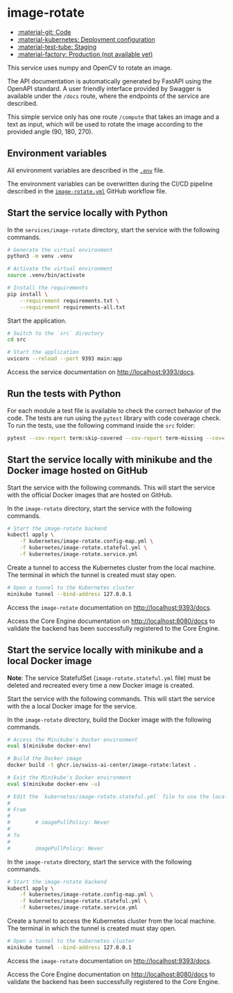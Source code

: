 # image-rotate

- [:material-git: Code](https://github.com/swiss-ai-center/image-rotate-service)
- [:material-kubernetes: Deployment configuration](https://github.com/swiss-ai-center/image-rotate-service/tree/main/kubernetes)
- [:material-test-tube: Staging](https://image-rotate-swiss-ai-center.kube.isc.heia-fr.ch/docs)
- [:material-factory: Production (not available yet)](https://image-rotate.swiss-ai-center.ch/docs)

This service uses numpy and OpenCV to rotate an image.

The API documentation is automatically generated by FastAPI using the OpenAPI
standard. A user friendly interface provided by Swagger is available under the
`/docs` route, where the endpoints of the service are described.

This simple service only has one route `/compute` that takes an image and a text
as input, which will be used to rotate the image according to the provided angle
(90, 180, 270).

## Environment variables

All environment variables are described in the
[`.env`](https://github.com/swiss-ai-center/core-engine/blob/main/services/image-rotate/.env)
file.

The environment variables can be overwritten during the CI/CD pipeline described
in the
[`image-rotate.yml`](https://github.com/swiss-ai-center/core-engine/blob/main/.github/workflows/image-rotate.yml)
GitHub workflow file.

## Start the service locally with Python

In the `services/image-rotate` directory, start the service with the following
commands.

```sh
# Generate the virtual environment
python3 -m venv .venv

# Activate the virtual environment
source .venv/bin/activate

# Install the requirements
pip install \
    --requirement requirements.txt \
    --requirement requirements-all.txt
```

Start the application.

```sh
# Switch to the `src` directory
cd src

# Start the application
uvicorn --reload --port 9393 main:app
```

Access the service documentation on <http://localhost:9393/docs>.

## Run the tests with Python

For each module a test file is available to check the correct behavior of the
code. The tests are run using the `pytest` library with code coverage check. To
run the tests, use the following command inside the `src` folder:

```sh
pytest --cov-report term:skip-covered --cov-report term-missing --cov=. -s --cov-config=.coveragerc
```

## Start the service locally with minikube and the Docker image hosted on GitHub

Start the service with the following commands. This will start the service with
the official Docker images that are hosted on GitHub.

In the `image-rotate` directory, start the service with the following commands.

```sh
# Start the image-rotate backend
kubectl apply \
    -f kubernetes/image-rotate.config-map.yml \
    -f kubernetes/image-rotate.stateful.yml \
    -f kubernetes/image-rotate.service.yml
```

Create a tunnel to access the Kubernetes cluster from the local machine. The
terminal in which the tunnel is created must stay open.

```sh
# Open a tunnel to the Kubernetes cluster
minikube tunnel --bind-address 127.0.0.1
```

Access the `image-rotate` documentation on <http://localhost:9393/docs>.

Access the Core Engine documentation on <http://localhost:8080/docs> to validate
the backend has been successfully registered to the Core Engine.

## Start the service locally with minikube and a local Docker image

**Note**: The service StatefulSet (`image-rotate.stateful.yml` file) must be
deleted and recreated every time a new Docker image is created.

Start the service with the following commands. This will start the service with
the a local Docker image for the service.

In the `image-rotate` directory, build the Docker image with the following
commands.

```sh
# Access the Minikube's Docker environment
eval $(minikube docker-env)

# Build the Docker image
docker build -t ghcr.io/swiss-ai-center/image-rotate:latest .

# Exit the Minikube's Docker environment
eval $(minikube docker-env -u)

# Edit the `kubernetes/image-rotate.stateful.yml` file to use the local image by uncommented the line `imagePullPolicy`
#
# From
#
#        # imagePullPolicy: Never
#
# To
#
#        imagePullPolicy: Never
```

In the `image-rotate` directory, start the service with the following commands.

```sh
# Start the image-rotate backend
kubectl apply \
    -f kubernetes/image-rotate.config-map.yml \
    -f kubernetes/image-rotate.stateful.yml \
    -f kubernetes/image-rotate.service.yml
```

Create a tunnel to access the Kubernetes cluster from the local machine. The
terminal in which the tunnel is created must stay open.

```sh
# Open a tunnel to the Kubernetes cluster
minikube tunnel --bind-address 127.0.0.1
```

Access the `image-rotate` documentation on <http://localhost:9393/docs>.

Access the Core Engine documentation on <http://localhost:8080/docs> to validate
the backend has been successfully registered to the Core Engine.
